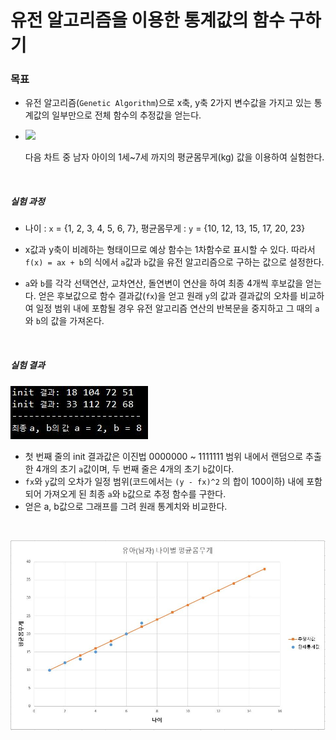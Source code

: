 # 유전 알고리즘을 이용한 통계값의 함수 구하기

### 목표

* 유전 알고리즘(`Genetic Algorithm`)으로 x축, y축 2가지 변수값을 가지고 있는 통계값의 일부만으로 전체 함수의 추정값을 얻는다.

* ![](https://lh3.googleusercontent.com/proxy/Je6o16KugoRal7Qda2GfiDI-i-d4orMceUDl-uETZWGQ8OpjwGvkVNnwv1T-GklUie2WYkcy5uJmYcLQdDoFDVhNh1fzKx7LcGoY4CXLV58ya5pbjURoLM8ilZ7n3Hawrd5EmWOxOm8rh9B0DBWYOzyiuj9fd7Q99ILPNawzZ_05onZujqBastQXB6Dmi3Cd_-Gu6L75nsYEJMrbbUE1Rn2itka1JRjHY_zHKLrD0-H0SZiF)

  다음 차트 중 남자 아이의 1세~7세 까지의 평균몸무게(kg) 값을 이용하여 실험한다.

<br/>

##### 실험 과정

* 나이 : `x` = {1, 2, 3, 4, 5, 6, 7}, 평균몸무게 : `y` = {10, 12, 13, 15, 17, 20, 23}

* x값과 y축이 비례하는 형태이므로 예상 함수는 1차함수로 표시할 수 있다. 따라서 `f(x) = ax + b`의 식에서 `a`값과 `b`값을 유전 알고리즘으로 구하는 값으로 설정한다.
* `a`와 `b`를 각각 선택연산, 교차연산, 돌연변이 연산을 하여 최종 4개씩 후보값을 얻는다. 얻은 후보값으로 함수 결과값(`fx`)을 얻고 원래 `y`의 값과 결과값의 오차를 비교하여 일정 범위 내에 포함될 경우 유전 알고리즘 연산의 반복문을 중지하고 그 때의 `a`와 `b`의 값을 가져온다.

<br/>

##### 실험 결과

![](https://github.com/lgm1007/GeneticAlgorithm_Estimate/blob/master/result.JPG?raw=true)

* 첫 번째 줄의 init 결과값은 이진법 0000000 ~ 1111111 범위 내에서 랜덤으로 추출한 4개의 초기 `a`값이며, 두 번째 줄은 4개의 초기 `b`값이다.
* `fx`와 `y`값의 오차가 일정 범위(코드에서는 `(y - fx)^2` 의 합이 100이하) 내에 포함되어 가져오게 된 최종 `a`와 `b`값으로 추정 함수를 구한다.
* 얻은 a, b값으로 그래프를 그려 원래 통계치와 비교한다.

<br/>

![](https://github.com/lgm1007/GeneticAlgorithm_Estimate/blob/master/resGraph.JPG?raw=true)

